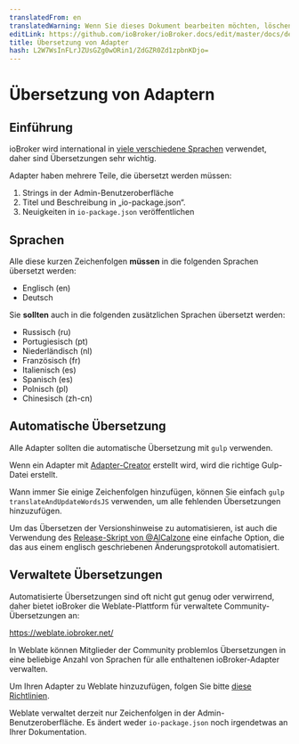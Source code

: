 ```yaml
---
translatedFrom: en
translatedWarning: Wenn Sie dieses Dokument bearbeiten möchten, löschen Sie bitte das Feld "translationsFrom". Andernfalls wird dieses Dokument automatisch erneut übersetzt
editLink: https://github.com/ioBroker/ioBroker.docs/edit/master/docs/de/dev/adaptertranslate.md
title: Übersetzung von Adapter
hash: L2W7WsInFLrJZUsGZg0wORin1/ZdGZR0Zd1zpbnKDjo=
---
```

# Übersetzung von Adaptern
## Einführung
ioBroker wird international in [viele verschiedene Sprachen](https://www.iobroker.net/#en/statistics) verwendet, daher sind Übersetzungen sehr wichtig.

Adapter haben mehrere Teile, die übersetzt werden müssen:

1. Strings in der Admin-Benutzeroberfläche
1. Titel und Beschreibung in „io-package.json“.
1. Neuigkeiten in `io-package.json` veröffentlichen

## Sprachen
Alle diese kurzen Zeichenfolgen **müssen** in die folgenden Sprachen übersetzt werden:

- Englisch (en)
- Deutsch

Sie **sollten** auch in die folgenden zusätzlichen Sprachen übersetzt werden:

- Russisch (ru)
- Portugiesisch (pt)
- Niederländisch (nl)
- Französisch (fr)
- Italienisch (es)
- Spanisch (es)
- Polnisch (pl)
- Chinesisch (zh-cn)

## Automatische Übersetzung
Alle Adapter sollten die automatische Übersetzung mit `gulp` verwenden.

Wenn ein Adapter mit [Adapter-Creator](https://github.com/ioBroker/create-adapter) erstellt wird, wird die richtige Gulp-Datei erstellt.

Wann immer Sie einige Zeichenfolgen hinzufügen, können Sie einfach `gulp translateAndUpdateWordsJS` verwenden, um alle fehlenden Übersetzungen hinzuzufügen.

Um das Übersetzen der Versionshinweise zu automatisieren, ist auch die Verwendung des [Release-Skript von @AlCalzone](https://github.com/AlCalzone/release-script) eine einfache Option, die das aus einem englisch geschriebenen Änderungsprotokoll automatisiert.

## Verwaltete Übersetzungen
Automatisierte Übersetzungen sind oft nicht gut genug oder verwirrend, daher bietet ioBroker die Weblate-Plattform für verwaltete Community-Übersetzungen an:

https://weblate.iobroker.net/

In Weblate können Mitglieder der Community problemlos Übersetzungen in eine beliebige Anzahl von Sprachen für alle enthaltenen ioBroker-Adapter verwalten.

Um Ihren Adapter zu Weblate hinzuzufügen, folgen Sie bitte [diese Richtlinien](https://github.com/ioBrokerTranslator/doc/blob/master/README.md).

Weblate verwaltet derzeit nur Zeichenfolgen in der Admin-Benutzeroberfläche. Es ändert weder `io-package.json` noch irgendetwas an Ihrer Dokumentation.
